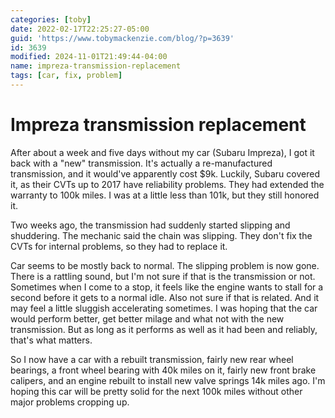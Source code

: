 ```yaml
---
categories: [toby]
date: 2022-02-17T22:25:27-05:00
guid: 'https://www.tobymackenzie.com/blog/?p=3639'
id: 3639
modified: 2024-11-01T21:49:44-04:00
name: impreza-transmission-replacement
tags: [car, fix, problem]
---
```


Impreza transmission replacement
================================

After about a week and five days without my car (Subaru Impreza), I got it back with a "new" transmission.<!--more-->  It's actually a re-manufactured transmission, and it would've apparently cost $9k.  Luckily, Subaru covered it, as their CVTs up to 2017 have reliability problems.  They had extended the warranty to 100k miles.  I was at a little less than 101k, but they still honored it.

 Two weeks ago, the transmission had suddenly started slipping and shuddering.  The mechanic said the chain was slipping.  They don't fix the CVTs for internal problems, so they had to replace it.

Car seems to be mostly back to normal.  The slipping problem is now gone.  There is a rattling sound, but I'm not sure if that is the transmission or not.  Sometimes when I come to a stop, it feels like the engine wants to stall for a second before it gets to a normal idle.  Also not sure if that is related.  And it may feel a little sluggish accelerating sometimes.  I was hoping that the car would perform better, get better milage and what not with the new transmission.  But as long as it performs as well as it had been and reliably, that's what matters.

So I now have a car with a rebuilt transmission, fairly new rear wheel bearings, a front wheel bearing with 40k miles on it, fairly new front brake calipers, and an engine rebuilt to install new valve springs 14k miles ago.  I'm hoping this car will be pretty solid for the next 100k miles without other major problems cropping up.
